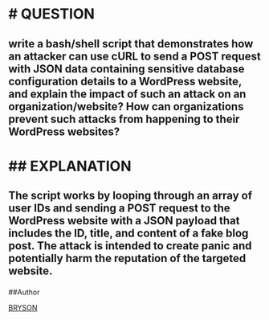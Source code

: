 <h1> # QUESTION </h1>


<h2><p>write a bash/shell script that demonstrates how an attacker can use cURL to send a POST request with JSON data containing sensitive database configuration details to a WordPress website, and explain the impact of such an attack on an organization/website? How can organizations prevent such attacks from happening to their WordPress websites?</p></h2>


<h1> ## EXPLANATION </h1>


<h2><p>The script works by looping through an array of user IDs and sending a POST request to the WordPress website with a JSON payload that includes the ID, title, and content of a fake blog post. The attack is intended to create panic and potentially harm the reputation of the targeted website.<p></h2>

##Author
<p> <a href=”https://github.com/nyaliti”>BRYSON</a></p>
